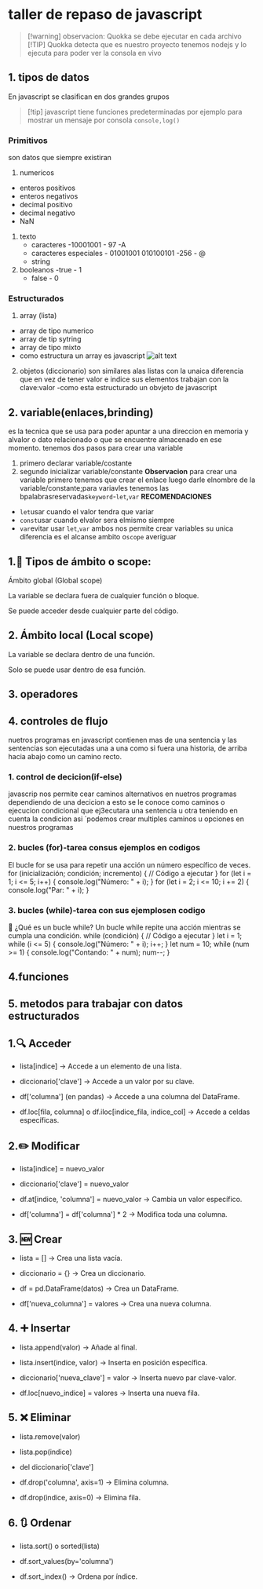 # taller de repaso de javascript
> [!warning] observacion: Quokka se debe ejecutar en cada archivo
> [!TIP] Quokka detecta que es nuestro proyecto tenemos nodejs y lo ejecuta para poder ver la consola en vivo

## 1. tipos de datos
 En javascript  se clasifican en dos grandes grupos
 >[!tip] javascript  tiene funciones predeterminadas por ejemplo para mostrar un mensaje por consola `console,log()`
  ### Primitivos
 son datos que siempre existiran
 1. numericos
   - enteros positivos
   - enteros negativos
   - decimal positivo
   - decimal negativo
   -  NaN 
1. texto
   - caracteres                -10001001 - 97 -A
   - caracteres especiales     - 01001001 010100101 -256 - @
   - string
2. booleanos
   -true - 1
   - false - 0
 ### Estructurados
 1. array (lista)
   - array de tipo numerico
   - array de tip sytring
   - array de tipo mixto
   - como estructura un array es javascript
   ![alt text](assets/image.png)
2. objetos (diccionario)
   son similares alas listas con la unaica diferencia que en vez de tener valor e indice sus elementos
   trabajan con la clave:valor
   -como esta estructurado un obvjeto de javascript
## 2. variable(enlaces,brinding)
es la tecnica que se usa para poder apuntar a una direccion en memoria y 
alvalor o dato relacionado o  que se encuentre almacenado en ese momento.
tenemos dos pasos para crear una variable
1. primero declarar variable/costante
2. segundo inicializar variable/constante
**Observacion**
para crear  una variable primero tenemos que crear el enlace luego darle elnombre de la variable/constante;para 
variavles tenemos las bpalabrasreservadas`keyword`-`let`,`var`
**RECOMENDACIONES**
- `let`usar cuando el valor tendra que variar
- `const`usar cuando elvalor sera elmismo siempre
- `var`evitar usar
`let`,`var` ambos nos permite crear  variables su unica diferencia es el alcanse ambito o`scope`
averiguar

## 1.🔹 Tipos de ámbito o scope:
Ámbito global (Global scope)

La variable se declara fuera de cualquier función o bloque.

Se puede acceder desde cualquier parte del código.
## 2. Ámbito local (Local scope)

La variable se declara dentro de una función.

Solo se puede usar dentro de esa función.
## 3. operadores
## 4. controles de flujo
nuetros programas en javascript contienen mas de una sentencia y las sentencias son ejecutadas 
una a una como si fuera una historia, de arriba hacia abajo como un camino recto.
### 1. control de decicion(if-else)
javascrip nos permite cear caminos alternativos en nuetros programas dependiendo de una decicion a esto se le conoce como caminos o 
ejecucion condicional que ej3ecutara una sentencia u otra teniendo en cuenta la condicion asi ´podemos crear multiples caminos u opciones en nuestros programas
### 2. bucles (for)-tarea consus ejemplos en codigos
El bucle for se usa para repetir una acción un número específico de veces.
for (inicialización; condición; incremento) {
  // Código a ejecutar
}
for (let i = 1; i <= 5; i++) {
  console.log("Número: " + i);
}
for (let i = 2; i <= 10; i += 2) {
  console.log("Par: " + i);
}
### 3. bucles (while)-tarea con sus ejemplosen codigo
📘 ¿Qué es un bucle while?
Un bucle while repite una acción mientras se cumpla una condición.
while (condición) {
  // Código a ejecutar
}
let i = 1;
while (i <= 5) {
  console.log("Número: " + i);
  i++;
}
let num = 10;
while (num >= 1) {
  console.log("Contando: " + num);
  num--;
}
## 4.funciones
## 5. metodos para trabajar con datos estructurados
## 1.🔍 Acceder
- lista[indice] → Accede a un elemento de una lista.

- diccionario['clave'] → Accede a un valor por su clave.

- df['columna'] (en pandas) → Accede a una columna del DataFrame.

- df.loc[fila, columna] o df.iloc[indice_fila, indice_col] → Accede a celdas específicas.

## 2.✏️ Modificar
- lista[indice] = nuevo_valor

- diccionario['clave'] = nuevo_valor

- df.at[indice, 'columna'] = nuevo_valor → Cambia un valor específico.

- df['columna'] = df['columna'] * 2 → Modifica toda una columna.
## 3. 🆕 Crear
- lista = [] → Crea una lista vacía.

- diccionario = {} → Crea un diccionario.

- df = pd.DataFrame(datos) → Crea un DataFrame.

- df['nueva_columna'] = valores → Crea una nueva columna.

## 4. ➕ Insertar
- lista.append(valor) → Añade al final.

- lista.insert(indice, valor) → Inserta en posición específica.

- diccionario['nueva_clave'] = valor → Inserta nuevo par clave-valor.

- df.loc[nuevo_indice] = valores → Inserta una nueva fila.

## 5. ❌ Eliminar
- lista.remove(valor)

- lista.pop(indice)

- del diccionario['clave']

- df.drop('columna', axis=1) → Elimina columna.

- df.drop(indice, axis=0) → Elimina fila.

## 6. 🔃 Ordenar
- lista.sort() o sorted(lista)

- df.sort_values(by='columna')

- df.sort_index() → Ordena por índice.



